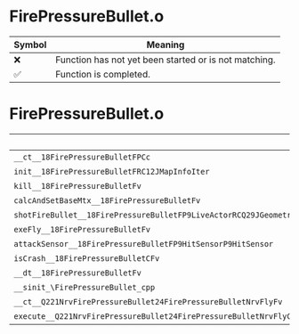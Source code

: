 # FirePressureBullet.o
| Symbol | Meaning 
| ------------- | ------------- 
| :x: | Function has not yet been started or is not matching. 
| :white_check_mark: | Function is completed. 


# FirePressureBullet.o
| Symbol | Decompiled? |
| ------------- | ------------- |
| `__ct__18FirePressureBulletFPCc` | :white_check_mark: |
| `init__18FirePressureBulletFRC12JMapInfoIter` | :white_check_mark: |
| `kill__18FirePressureBulletFv` | :white_check_mark: |
| `calcAndSetBaseMtx__18FirePressureBulletFv` | :white_check_mark: |
| `shotFireBullet__18FirePressureBulletFP9LiveActorRCQ29JGeometry64TPosition3<Q29JGeometry38TMatrix34<Q29JGeometry13SMatrix34C<f>>>RCfbb` | :white_check_mark: |
| `exeFly__18FirePressureBulletFv` | :white_check_mark: |
| `attackSensor__18FirePressureBulletFP9HitSensorP9HitSensor` | :white_check_mark: |
| `isCrash__18FirePressureBulletCFv` | :white_check_mark: |
| `__dt__18FirePressureBulletFv` | :white_check_mark: |
| `__sinit_\FirePressureBullet_cpp` | :white_check_mark: |
| `__ct__Q221NrvFirePressureBullet24FirePressureBulletNrvFlyFv` | :white_check_mark: |
| `execute__Q221NrvFirePressureBullet24FirePressureBulletNrvFlyCFP5Spine` | :white_check_mark: |

